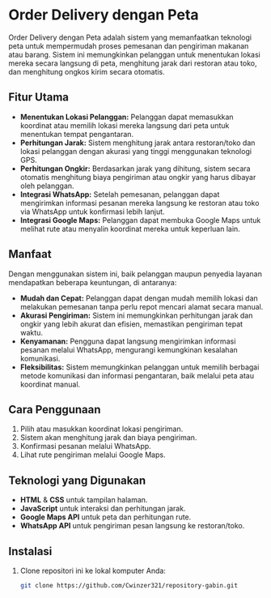 # Order Delivery dengan Peta

Order Delivery dengan Peta adalah sistem yang memanfaatkan teknologi peta untuk mempermudah proses pemesanan dan pengiriman makanan atau barang. Sistem ini memungkinkan pelanggan untuk menentukan lokasi mereka secara langsung di peta, menghitung jarak dari restoran atau toko, dan menghitung ongkos kirim secara otomatis.

## Fitur Utama

- **Menentukan Lokasi Pelanggan:** Pelanggan dapat memasukkan koordinat atau memilih lokasi mereka langsung dari peta untuk menentukan tempat pengantaran.
- **Perhitungan Jarak:** Sistem menghitung jarak antara restoran/toko dan lokasi pelanggan dengan akurasi yang tinggi menggunakan teknologi GPS.
- **Perhitungan Ongkir:** Berdasarkan jarak yang dihitung, sistem secara otomatis menghitung biaya pengiriman atau ongkir yang harus dibayar oleh pelanggan.
- **Integrasi WhatsApp:** Setelah pemesanan, pelanggan dapat mengirimkan informasi pesanan mereka langsung ke restoran atau toko via WhatsApp untuk konfirmasi lebih lanjut.
- **Integrasi Google Maps:** Pelanggan dapat membuka Google Maps untuk melihat rute atau menyalin koordinat mereka untuk keperluan lain.

## Manfaat

Dengan menggunakan sistem ini, baik pelanggan maupun penyedia layanan mendapatkan beberapa keuntungan, di antaranya:
- **Mudah dan Cepat:** Pelanggan dapat dengan mudah memilih lokasi dan melakukan pemesanan tanpa perlu repot mencari alamat secara manual.
- **Akurasi Pengiriman:** Sistem ini memungkinkan perhitungan jarak dan ongkir yang lebih akurat dan efisien, memastikan pengiriman tepat waktu.
- **Kenyamanan:** Pengguna dapat langsung mengirimkan informasi pesanan melalui WhatsApp, mengurangi kemungkinan kesalahan komunikasi.
- **Fleksibilitas:** Sistem memungkinkan pelanggan untuk memilih berbagai metode komunikasi dan informasi pengantaran, baik melalui peta atau koordinat manual.

## Cara Penggunaan

1. Pilih atau masukkan koordinat lokasi pengiriman.
2. Sistem akan menghitung jarak dan biaya pengiriman.
3. Konfirmasi pesanan melalui WhatsApp.
4. Lihat rute pengiriman melalui Google Maps.

## Teknologi yang Digunakan

- **HTML** & **CSS** untuk tampilan halaman.
- **JavaScript** untuk interaksi dan perhitungan jarak.
- **Google Maps API** untuk peta dan perhitungan rute.
- **WhatsApp API** untuk pengiriman pesan langsung ke restoran/toko.

## Instalasi

1. Clone repositori ini ke lokal komputer Anda:
   ```bash
   git clone https://github.com/Cwinzer321/repository-gabin.git
